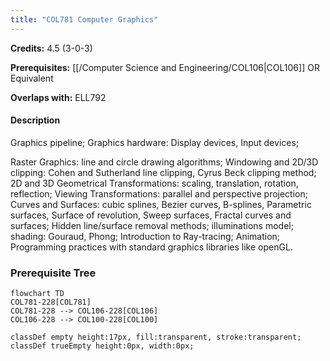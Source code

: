 ```yaml
---
title: "COL781 Computer Graphics"
---
```

**Credits:** 4.5 (3-0-3)

**Prerequisites:** [[/Computer Science and Engineering/COL106|COL106]] OR Equivalent

**Overlaps with:** ELL792

#### Description
Graphics pipeline; Graphics hardware: Display devices, Input devices;

Raster Graphics: line and circle drawing algorithms; Windowing and 2D/3D clipping: Cohen and Sutherland line clipping, Cyrus Beck clipping method; 2D and 3D Geometrical Transformations: scaling, translation, rotation, reflection; Viewing Transformations: parallel and perspective projection; Curves and Surfaces: cubic splines, Bezier curves, B-splines, Parametric surfaces, Surface of revolution, Sweep surfaces, Fractal curves and surfaces; Hidden line/surface removal methods; illuminations model; shading: Gouraud, Phong; Introduction to Ray-tracing; Animation; Programming practices with standard graphics libraries like openGL.

### Prerequisite Tree

```mermaid
flowchart TD
COL781-228[COL781]
COL781-228 --> COL106-228[COL106]
COL106-228 --> COL100-228[COL100]

classDef empty height:17px, fill:transparent, stroke:transparent;
classDef trueEmpty height:0px, width:0px;
```